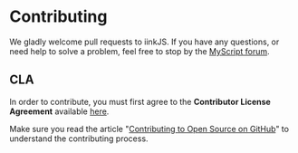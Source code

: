# Contributing

We gladly welcome pull requests to iinkJS. If you have any questions, or need help to solve a problem, feel free to stop by the [MyScript forum](https://developer-support.myscript.com/support/discussions/forums/16000096021).

## CLA

In order to contribute, you must first agree to the **Contributor License Agreement** available [here](http://goo.gl/forms/YyzZ9VSvYG).

Make sure you read the article "[Contributing to Open Source on GitHub](https://guides.github.com/activities/contributing-to-open-source/)" to understand the contributing process.
